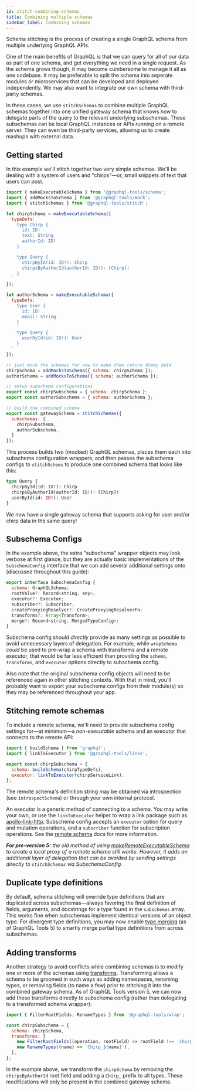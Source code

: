 ```yaml
---
id: stitch-combining-schemas
title: Combining multiple schemas
sidebar_label: Combining schemas
---
```


Schema stitching is the process of creating a single GraphQL schema from multiple underlying GraphQL APIs.

One of the main benefits of GraphQL is that we can query for all of our data as part of one schema, and get everything we need in a single request. As the schema grows though, it may become cumbersome to manage it all as one codebase. It may be preferable to split the schema into seperate modules or microservices that can be developed and deployed independently. We may also want to integrate our own schema with third-party schemas.

In these cases, we use `stitchSchemas` to combine multiple GraphQL schemas together into one unified gateway schema that knows how to delegate parts of the query to the relevant underlying subschemas. These subschemas can be local GraphQL instances or APIs running on a remote server. They can even be third-party services, allowing us to create mashups with external data.

## Getting started

In this example we'll stitch together two very simple schemas. We'll be dealing with a system of users and "chirps"&mdash;or, small snippets of text that users can post.

```js
import { makeExecutableSchema } from '@graphql-tools/schema';
import { addMocksToSchema } from '@graphql-tools/mock';
import { stitchSchemas } from '@graphql-tools/stitch';

let chirpSchema = makeExecutableSchema({
  typeDefs: `
    type Chirp {
      id: ID!
      text: String
      authorId: ID!
    }

    type Query {
      chirpById(id: ID!): Chirp
      chirpsByAuthorId(authorId: ID!): [Chirp]!
    }
  `
});

let authorSchema = makeExecutableSchema({
  typeDefs: `
    type User {
      id: ID!
      email: String
    }

    type Query {
      userById(id: ID!): User
    }
  `
});

// just mock the schemas for now to make them return dummy data
chirpSchema = addMocksToSchema({ schema: chirpSchema });
authorSchema = addMocksToSchema({ schema: authorSchema });

// setup subschema configurations
export const chirpSubschema = { schema: chirpSchema };
export const authorSubschema = { schema: authorSchema };

// build the combined schema
export const gatewaySchema = stitchSchemas({
  subschemas: [
    chirpSubschema,
    authorSubschema,
  ]
});
```

This process builds two (mocked) GraphQL schemas, places them each into subschema configuration wrappers, and then passes the subschema configs to `stitchSchems` to produce one combined schema that looks like this:

```graphql
type Query {
  chirpById(id: ID!): Chirp
  chirpsByAuthorId(authorId: ID!): [Chirp]!
  userById(id: ID!): User
}
```

We now have a single gateway schema that supports asking for user and/or chirp data in the same query!

## Subschema Configs

In the example above, the extra "subschema" wrapper objects may look verbose at first glance, but they are actually basic implementations of the `SubschemaConfig` interface that we can add several additional settings onto (discussed throughout this guide):

```js
export interface SubschemaConfig {
  schema: GraphQLSchema;
  rootValue?: Record<string, any>;
  executor?: Executor;
  subscriber?: Subscriber;
  createProxyingResolver?: CreateProxyingResolverFn;
  transforms?: Array<Transform>;
  merge?: Record<string, MergedTypeConfig>;
}
```

Subschema config should _directly_ provide as many settings as possible to avoid unnecessary layers of delegation. For example, while `wrapSchema` _could_ be used to pre-wrap a schema with transforms and a remote executor, that would be far less efficient than providing the `schema`, `transforms`, and `executor` options directly to subschema config.

Also note that the original subschema config objects will need to be referenced again in other stitching contexts. With that in mind, you'll probably want to export your subschema configs from their module(s) so they may be referenced throughout your app.

## Stitching remote schemas

To include a remote schema, we'll need to provide subschema config settings for&mdash;at minimum&mdash;a _non-executable_ schema and an executor that connects to the remote API:

```js
import { buildSchema } from 'graphql';
import { linkToExecutor } from '@graphql-tools/links';

export const chirpSubschema = {
  schema: buildSchema(chirpTypeDefs),
  executor: linkToExecutor(chirpServiceLink),
};
```

The remote schema's definition string may be obtained via introspection (see `introspectSchema`) or through your own internal protocol.

An executor is a generic method of connecting to a schema. You may write your own, or use the `linkToExecutor` helper to wrap a link package such as [apollo-link-http](https://www.apollographql.com/docs/link/links/http/). Subschema config accepts an `executor` option for query and mutation operations, and a `subscriber` function for subscription operations. See the [remote schema](/docs/remote-schemas/) docs for more information.

_**For pre-version 5:** the old method of using [makeRemoteExecutableSchema](/docs/remote-schemas/) to create a local proxy of a remote schema still works. However, it adds an additional layer of delegation that can be avoided by sending settings directly to `stitchSchemas` via SubschemaConfig._

## Duplicate type definitions

By default, schema stitching will override type definitions that are duplicated across subschemas&mdash;always favoring the final definition of fields, arguments, and docstrings for a type found in the `subschemas` array. This works fine when subschemas implement identical versions of an object type. For divergent type definitions, you may now enable [type merging](/docs/stitch-merging-types) (as of GraphQL Tools 5) to smartly merge partial type definitions from across subschemas.

## Adding transforms

Another strategy to avoid conflicts while combining schemas is to modify one or more of the schemas using [transforms](/docs/schema-wrapping). Transforming allows a schema to be groomed in such ways as adding namespaces, renaming types, or removing fields (to name a few) prior to stitching it into the combined gateway schema. As of GraphQL Tools version 5, we can now add these transforms directly to subschema config (rather than delegating to a transformed schema wrapper):

```js
import { FilterRootFields, RenameTypes } from '@graphql-tools/wrap';

const chirpSubschema = {
  schema: chirpSchema,
  transforms: [
    new FilterRootFields((operation, rootField) => rootField !== 'chirpsByAuthorId'),
    new RenameTypes((name) => `Chirp_${name}`),
  ],
};
```

In the example above, we transform the `chirpSchema` by removing the `chirpsByAuthorId` root field and adding a `Chirp_` prefix to all types. These modifications will only be present in the combined gateway schema.

